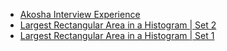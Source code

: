  - [Akosha Interview Experience](https://www.geeksforgeeks.org/akosha-interview-experience/)
- [Largest Rectangular Area in a Histogram | Set 2](https://www.geeksforgeeks.org/largest-rectangle-under-histogram/)
- [Largest Rectangular Area in a Histogram | Set 1](https://www.geeksforgeeks.org/largest-rectangular-area-in-a-histogram-set-1/)